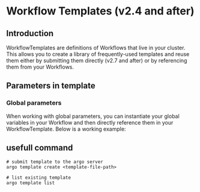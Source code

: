 # Workflow Templates (v2.4 and after)

## Introduction

WorkflowTemplates are definitions of Workflows that live in your cluster. This allows you to create a library of frequently-used templates and reuse them either by submitting them directly (v2.7 and after) or by referencing them from your Workflows.

## Parameters in template

### Global parameters

When working with global parameters, you can instantiate your global variables in your Workflow and then directly reference them in your WorkflowTemplate. Below is a working example:




## usefull command

```shell
# submit template to the argo server
argo template create <template-file-path>

# list existing template
argo template list
```